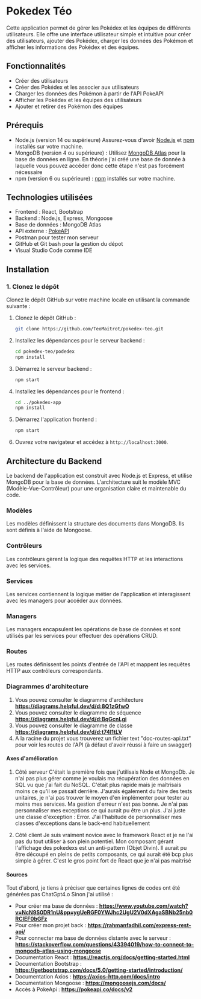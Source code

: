 # Pokedex Téo

Cette application permet de gérer les Pokédex et les équipes de différents utilisateurs. Elle offre une interface utilisateur simple et intuitive pour créer des utilisateurs, ajouter des Pokédex, charger les données des Pokémon et afficher les informations des Pokédex et des équipes.

## Fonctionnalités

- Créer des utilisateurs
- Créer des Pokédex et les associer aux utilisateurs
- Charger les données des Pokémon à partir de l'API PokeAPI
- Afficher les Pokédex et les équipes des utilisateurs
- Ajouter et retirer des Pokémon des équipes

## Prérequis

- Node.js (version 14 ou supérieure) Assurez-vous d'avoir [Node.js](https://nodejs.org/) et [npm](https://www.npmjs.com/) installés sur votre machine.
- MongoDB (version 4 ou supérieure) : Utilisez [MongoDB Atlas](https://www.mongodb.com/cloud/atlas) pour la base de données en ligne. En théorie j'ai créé une base de donnée à laquelle vous pouvez accéder donc cette étape n'est pas forcément nécessaire
- npm (version 6 ou supérieure) : [npm](https://www.npmjs.com/) installés sur votre machine.

## Technologies utilisées

- Frontend : React, Bootstrap
- Backend : Node.js, Express, Mongoose
- Base de données : MongoDB Atlas
- API externe : [PokeAPI](https://pokeapi.co/)
- Postman pour tester mon serveur 
- GitHub et Git bash pour la gestion du dépot
- Visual Studio Code comme IDE

## Installation

### 1. Clonez le dépôt

Clonez le dépôt GitHub sur votre machine locale en utilisant la commande suivante :

1. Clonez le dépôt GitHub :
    ```sh
    git clone https://github.com/TeoMaitrot/pokedex-teo.git
    ```

2. Installez les dépendances pour le serveur backend :
    ```sh
    cd pokedex-teo/podedex
    npm install
    ```

3. Démarrez le serveur backend :
    ```sh
    npm start
    ```

4. Installez les dépendances pour le frontend :
    ```sh
    cd ../pokedex-app
    npm install
    ```

5. Démarrez l'application frontend :
    ```sh
    npm start
    ```

6. Ouvrez votre navigateur et accédez à `http://localhost:3000`.

## Architecture du Backend

Le backend de l'application est construit avec Node.js et Express, et utilise MongoDB pour la base de données. L'architecture suit le modèle MVC (Modèle-Vue-Contrôleur) pour une organisation claire et maintenable du code.

### Modèles

Les modèles définissent la structure des documents dans MongoDB. Ils sont définis à l'aide de Mongoose.

### Contrôleurs

Les contrôleurs gèrent la logique des requêtes HTTP et les interactions avec les services.

### Services

Les services contiennent la logique métier de l'application et interagissent avec les managers pour accéder aux données.

### Managers

Les managers encapsulent les opérations de base de données et sont utilisés par les services pour effectuer des opérations CRUD.

### Routes

Les routes définissent les points d'entrée de l'API et mappent les requêtes HTTP aux contrôleurs correspondants.

### Diagrammes d'architecture
1. Vous pouvez consulter le diagramme d'architecture **https://diagrams.helpful.dev/d/d:8Q1zGfwO**
2. Vous pouvez consulter le diagramme de séquence **https://diagrams.helpful.dev/d/d:BqGcnLgi**
3. Vous pouvez consulter le diagramme de classe **https://diagrams.helpful.dev/d/d:t74l1tLV**
4. A la racine du projet vous trouverez un fichier text "doc-routes-api.txt" pour voir les routes de l'API (à défaut d'avoir réussi à faire un swagger)

#### Axes d'amélioration
1. Côté serveur
C'était la première fois que j'utilisais Node et MongoDb. Je n'ai pas plus gérer comme je voulais ma récupération des données en SQL vu que j'ai fait du NoSQL. C'était plus rapide mais je maîtrisais moins ce qu'il se passait derrière.
J'aurais également du faire des tests unitaires, je n'ai pas trouver le moyen d'en implémenter pour tester au moins mes services.
Ma gestion d'erreur n'est pas bonne. Je n'ai pas personnaliser mes exceptions ce qui aurait pu être un plus. J'ai juste une classe d'exception : Error. J'ai l'habitude de personnaliser mes classes d'exceptions dans le back-end habituellement

2. Côté client
Je suis vraiment novice avec le framework React et je ne l'ai pas du tout utiliser à son plein potentiel. Mon composant gérant l'affichage des pokedexs est un anti-pattern (Objet Divin). Il aurait pu être découpé en pleins de petits composants, ce qui aurait été bcp plus simple à gérer. C'est le gros point fort de React que je n'ai pas maitrisé

#### Sources
Tout d'abord, je tiens à préciser que certaines lignes de codes ont été générées pas ChatGpt4.o Sinon j'ai utilisé : 
 - Pour créer ma base de données : **https://www.youtube.com/watch?v=NcN9S0DR1nU&pp=ygUeRGF0YWJhc2UgU2V0dXAgaSBNb25nb0RCIEF0bGFz**
 - Pour créer mon projet back : **https://rahmanfadhil.com/express-rest-api/**
 - Pour connecter ma base de données distante avec le serveur : **https://stackoverflow.com/questions/43394019/how-to-connect-to-mongodb-atlas-using-mongoose**
 - Documentation React : **https://reactjs.org/docs/getting-started.html**
 - Documentation Bootstrap : **https://getbootstrap.com/docs/5.0/getting-started/introduction/**
 - Documentation Axios : **https://axios-http.com/docs/intro**
 - Documentation Mongoose : **https://mongoosejs.com/docs/**
 - Accès à PokeApi : **https://pokeapi.co/docs/v2**

